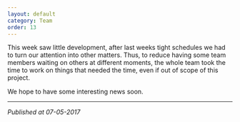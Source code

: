 ```yaml
---
layout: default
category: Team
order: 13
---
```


This week saw little development, after last weeks tight schedules we had to
turn our attention into other matters. Thus, to reduce having some team
members waiting on others at different moments, the whole team took the time
to work on things that needed the time, even if out of scope of this project.

We hope to have some interesting news soon.

-------------------------------------------------------------------------------
*Published at 07-05-2017*
